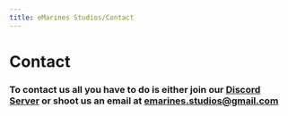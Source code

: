 ```yaml
---
title: eMarines Studios/Contact
---
```


# Contact

### To contact us all you have to do is either join our [Discord Server](https://discord.gg/tM4jJrKXT8) or shoot us an email at emarines.studios@gmail.com
